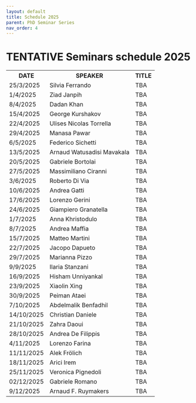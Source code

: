 ```yaml
---
layout: default
title: Schedule 2025
parent: PhD Seminar Series
nav_order: 4
---
```


# TENTATIVE Seminars schedule 2025

<!-- {: .highlight }
The next appointment is scheduled for **06/11/2024** for **Matteo Martini**'s seminar, room 214, 2:30 PM. -->

<table>
    <tr>
        <th>DATE</th>
        <th>SPEAKER</th>
        <th>TITLE</th>
    </tr>
    <!-- March -->
    <tr>
        <td>25/3/2025</td>
        <td>Silvia Ferrando</td>
        <td>TBA</td>
    </tr>
    <!-- April -->
    <tr>
        <td>1/4/2025</td>
        <td>Ziad Janpih</td>
        <td>TBA</td>
    </tr>
    <tr>
        <td>8/4/2025</td>
        <td>Dadan Khan</td>
        <td>TBA</td>
    </tr>
    <tr>
        <td>15/4/2025</td>
        <td>George Kurshakov</td>
        <td>TBA</td>
    </tr>
    <tr>
        <td>22/4/2025</td>
        <td>Ulises Nicolas Torrella</td>
        <td>TBA</td>
    </tr>
    <tr>
        <td>29/4/2025</td>
        <td>Manasa Pawar</td>
        <td>TBA</td>
    </tr>
    <!-- May -->
    <tr>
        <td>6/5/2025</td>
        <td>Federico Sichetti</td>
        <td>TBA</td>
    </tr>
    <tr>
        <td>13/5/2025</td>
        <td>Arnaud Watusadisi Mavakala</td>
        <td>TBA</td>
    </tr>
    <tr>
        <td>20/5/2025</td>
        <td>Gabriele Bortolai</td>
        <td>TBA</td>
    </tr>
    <tr>
        <td>27/5/2025</td>
        <td>Massimiliano Ciranni</td>
        <td>TBA</td>
    </tr>
    <!-- June -->
    <tr>
        <td>3/6/2025</td>
        <td>Roberto Di Via</td>
        <td>TBA</td>
    </tr>
    <tr>
        <td>10/6/2025</td>
        <td>Andrea Gatti</td>
        <td>TBA</td>
    </tr>
    <tr>
        <td>17/6/2025</td>
        <td>Lorenzo Gerini</td>
        <td>TBA</td>
    </tr>
    <tr>
        <td>24/6/2025</td>
        <td>Giampiero Granatella</td>
        <td>TBA</td>
    </tr>
    <!-- July -->
    <tr>
        <td>1/7/2025</td>
        <td>Anna Khristodulo</td>
        <td>TBA</td>
    </tr>
    <tr>
        <td>8/7/2025</td>
        <td>Andrea Maffia</td>
        <td>TBA</td>
    </tr>
    <tr>
        <td>15/7/2025</td>
        <td>Matteo Martini</td>
        <td>TBA</td>
    </tr>
    <tr>
        <td>22/7/2025</td>
        <td>Jacopo Dapueto</td>
        <td>TBA</td>
    </tr>
    <tr>
        <td>29/7/2025</td>
        <td>Marianna Pizzo</td>
        <td>TBA</td>
    </tr>
    <!-- September -->
    <tr>
        <td>9/9/2025</td>
        <td>Ilaria Stanzani</td>
        <td>TBA</td>
    </tr>
    <tr>
        <td>16/9/2025</td>
        <td>Hisham Unniyankal</td>
        <td>TBA</td>
    </tr>
    <tr>
        <td>23/9/2025</td>
        <td>Xiaolin Xing</td>
        <td>TBA</td>
    </tr>
    <tr>
        <td>30/9/2025</td>
        <td>Peiman Ataei</td>
        <td>TBA</td>
    </tr>
    <!-- October -->
    <tr>
        <td>7/10/2025</td>
        <td>Abdelmalik Benfadhil</td>
        <td>TBA</td>
    </tr>
    <tr>
        <td>14/10/2025</td>
        <td>Christian Daniele</td>
        <td>TBA</td>
    </tr>
    <tr>
        <td>21/10/2025</td>
        <td>Zahra Daoui</td>
        <td>TBA</td>
    </tr>
    <tr>
        <td>28/10/2025</td>
        <td>Andrea De Filippis</td>
        <td>TBA</td>
    </tr>
    <!-- November -->
    <tr>
        <td>4/11/2025</td>
        <td>Lorenzo Farina</td>
        <td>TBA</td>
    </tr>
    <tr>
        <td>11/11/2025</td>
        <td>Alek Frölich</td>
        <td>TBA</td>
    </tr>
    <tr>
        <td>18/11/2025</td>
        <td>Arici Irem</td>
        <td>TBA</td>
    </tr>
    <tr>
        <td>25/11/2025</td>
        <td>Veronica Pignedoli</td>
        <td>TBA</td>
    </tr>
    <!-- December -->
    <tr>
        <td>02/12/2025</td>
        <td>Gabriele Romano</td>
        <td>TBA</td>
    </tr>
    <tr>
        <td>9/12/2025</td>
        <td>Arnaud F. Ruymakers</td>
        <td>TBA</td>
    </tr>
    <!-- <tr>
        <td>16/12/2025</td>
        <td>???</td>
        <td>TBA</td>
    </tr> -->
</table>